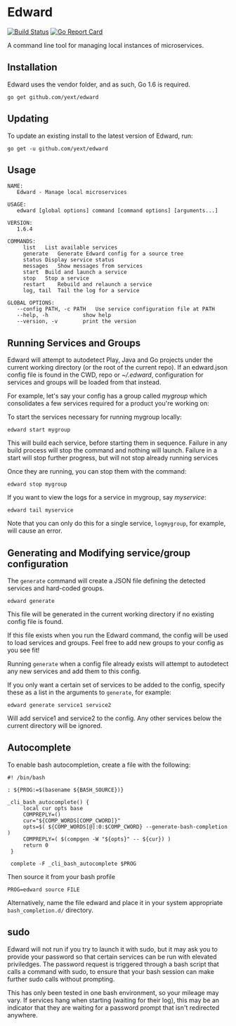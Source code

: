 # Edward

[![Build Status](https://travis-ci.org/yext/edward.svg?branch=master)](https://travis-ci.org/yext/edward)
[![Go Report Card](https://goreportcard.com/badge/github.com/yext/edward)](https://goreportcard.com/report/github.com/yext/edward)

A command line tool for managing local instances of microservices.

## Installation

Edward uses the vendor folder, and as such, Go 1.6 is required.

    go get github.com/yext/edward

## Updating

To update an existing install to the latest version of Edward, run:

    go get -u github.com/yext/edward

## Usage

    NAME:
       Edward - Manage local microservices

    USAGE:
       edward [global options] command [command options] [arguments...]

    VERSION:
       1.6.4

    COMMANDS:
         list	List available services
         generate	Generate Edward config for a source tree
         status	Display service status
         messages	Show messages from services
         start	Build and launch a service
         stop	Stop a service
         restart	Rebuild and relaunch a service
         log, tail	Tail the log for a service

    GLOBAL OPTIONS:
       --config PATH, -c PATH	Use service configuration file at PATH
       --help, -h			show help
       --version, -v		print the version

## Running Services and Groups

Edward will attempt to autodetect Play, Java and Go projects under the current working directory (or the root of the current repo). If an edward.json config file is found in the CWD, repo or *~/.edward*, configuration for services and groups will be loaded from that instead.

For example, let's say your config has a group called *mygroup* which consolidates a few services required for a product you're working on:

To start the services necessary for running mygroup locally:

    edward start mygroup

This will build each service, before starting them in sequence. Failure in any build process will stop the command and nothing will launch. Failure in a start will stop further progress, but will not stop already running services

Once they are running, you can stop them with the command:

    edward stop mygroup

If you want to view the logs for a service in mygroup, say *myservice*:

    edward tail myservice

Note that you can only do this for a single service, `logmygroup`, for example, will cause an error.

## Generating and Modifying service/group configuration

The `generate` command will create a JSON file defining the detected services and hard-coded groups.

    edward generate

This file will be generated in the current working directory if no existing config file is found.

If this file exists when you run the Edward command, the config will be used to load services and groups. Feel free to add new groups to your config as you see fit!

Running `generate` when a config file already exists will attempt to autodetect any new services and add them to this config.

If you only want a certain set of services to be added to the config, specify these as a list in the arguments to `generate`, for example:

    edward generate service1 service2

Will add service1 and service2 to the config. Any other services below the current directory will be ignored.

## Autocomplete

To enable bash autocompletion, create a file with the following:

    #! /bin/bash

    : ${PROG:=$(basename ${BASH_SOURCE})}

    _cli_bash_autocomplete() {
         local cur opts base
         COMPREPLY=()
         cur="${COMP_WORDS[COMP_CWORD]}"
         opts=$( ${COMP_WORDS[@]:0:$COMP_CWORD} --generate-bash-completion )
         COMPREPLY=( $(compgen -W "${opts}" -- ${cur}) )
         return 0
     }

     complete -F _cli_bash_autocomplete $PROG

Then source it from your bash profile

    PROG=edward source FILE

Alternatively, name the file edward and place it in your system appropriate `bash_completion.d/` directory.

## sudo

Edward will not run if you try to launch it with sudo, but it may ask you to provide your password so that certain services can be run with elevated priviledges. The password request is triggered through a bash script that calls a command with sudo, to ensure that your bash session can make further sudo calls without prompting.

This has only been tested in one bash environment, so your mileage may vary. If services hang when starting (waiting for their log), this may be an indicator that they are waiting for a password prompt that isn't redirected anywhere.
